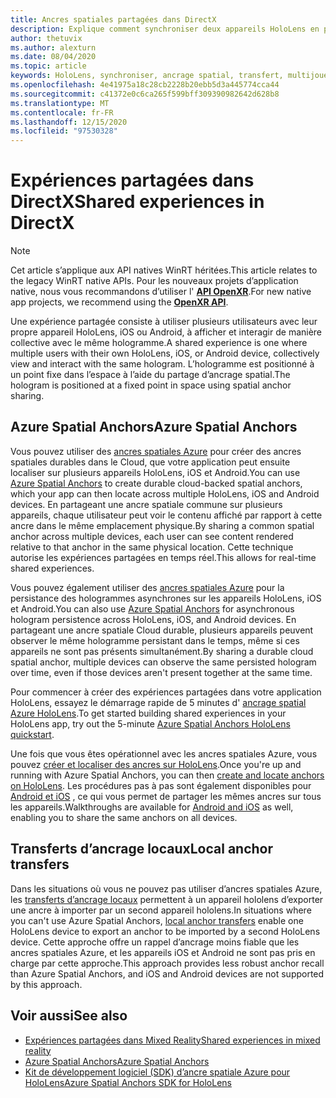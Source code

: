 ```yaml
---
title: Ancres spatiales partagées dans DirectX
description: Explique comment synchroniser deux appareils HoloLens en partageant des ancres spatiales.
author: thetuvix
ms.author: alexturn
ms.date: 08/04/2020
ms.topic: article
keywords: HoloLens, synchroniser, ancrage spatial, transfert, multijoueur, vue, scénario, procédure pas à pas, exemple de code, Azure, ancres spatiales Azure, ASA
ms.openlocfilehash: 4e41975a18c28cb2228b20ebb5d3a445774cca44
ms.sourcegitcommit: c41372e0c6ca265f599bff309390982642d628b8
ms.translationtype: MT
ms.contentlocale: fr-FR
ms.lasthandoff: 12/15/2020
ms.locfileid: "97530328"
---
```

# <a name="shared-experiences-in-directx"></a><span data-ttu-id="d1b8a-104">Expériences partagées dans DirectX</span><span class="sxs-lookup"><span data-stu-id="d1b8a-104">Shared experiences in DirectX</span></span>

> [!NOTE]
> <span data-ttu-id="d1b8a-105">Cet article s’applique aux API natives WinRT héritées.</span><span class="sxs-lookup"><span data-stu-id="d1b8a-105">This article relates to the legacy WinRT native APIs.</span></span>  <span data-ttu-id="d1b8a-106">Pour les nouveaux projets d’application native, nous vous recommandons d’utiliser l' **[API OpenXR](../native/openxr-getting-started.md)**.</span><span class="sxs-lookup"><span data-stu-id="d1b8a-106">For new native app projects, we recommend using the **[OpenXR API](../native/openxr-getting-started.md)**.</span></span>

<span data-ttu-id="d1b8a-107">Une expérience partagée consiste à utiliser plusieurs utilisateurs avec leur propre appareil HoloLens, iOS ou Android, à afficher et interagir de manière collective avec le même hologramme.</span><span class="sxs-lookup"><span data-stu-id="d1b8a-107">A shared experience is one where multiple users with their own HoloLens, iOS, or Android device, collectively view and interact with the same hologram.</span></span> <span data-ttu-id="d1b8a-108">L’hologramme est positionné à un point fixe dans l’espace à l’aide du partage d’ancrage spatial.</span><span class="sxs-lookup"><span data-stu-id="d1b8a-108">The hologram is positioned at a fixed point in space using spatial anchor sharing.</span></span>

## <a name="azure-spatial-anchors"></a><span data-ttu-id="d1b8a-109">Azure Spatial Anchors</span><span class="sxs-lookup"><span data-stu-id="d1b8a-109">Azure Spatial Anchors</span></span>

<span data-ttu-id="d1b8a-110">Vous pouvez utiliser des <a href="https://docs.microsoft.com/azure/spatial-anchors/overview" target="_blank">ancres spatiales Azure</a> pour créer des ancres spatiales durables dans le Cloud, que votre application peut ensuite localiser sur plusieurs appareils HoloLens, iOS et Android.</span><span class="sxs-lookup"><span data-stu-id="d1b8a-110">You can use <a href="https://docs.microsoft.com/azure/spatial-anchors/overview" target="_blank">Azure Spatial Anchors</a> to create durable cloud-backed spatial anchors, which your app can then locate across multiple HoloLens, iOS and Android devices.</span></span>  <span data-ttu-id="d1b8a-111">En partageant une ancre spatiale commune sur plusieurs appareils, chaque utilisateur peut voir le contenu affiché par rapport à cette ancre dans le même emplacement physique.</span><span class="sxs-lookup"><span data-stu-id="d1b8a-111">By sharing a common spatial anchor across multiple devices, each user can see content rendered relative to that anchor in the same physical location.</span></span>  <span data-ttu-id="d1b8a-112">Cette technique autorise les expériences partagées en temps réel.</span><span class="sxs-lookup"><span data-stu-id="d1b8a-112">This allows for real-time shared experiences.</span></span>

<span data-ttu-id="d1b8a-113">Vous pouvez également utiliser des <a href="https://docs.microsoft.com/azure/spatial-anchors/overview" target="_blank">ancres spatiales Azure</a> pour la persistance des hologrammes asynchrones sur les appareils HoloLens, iOS et Android.</span><span class="sxs-lookup"><span data-stu-id="d1b8a-113">You can also use <a href="https://docs.microsoft.com/azure/spatial-anchors/overview" target="_blank">Azure Spatial Anchors</a> for asynchronous hologram persistence across HoloLens, iOS, and Android devices.</span></span>  <span data-ttu-id="d1b8a-114">En partageant une ancre spatiale Cloud durable, plusieurs appareils peuvent observer le même hologramme persistant dans le temps, même si ces appareils ne sont pas présents simultanément.</span><span class="sxs-lookup"><span data-stu-id="d1b8a-114">By sharing a durable cloud spatial anchor, multiple devices can observe the same persisted hologram over time, even if those devices aren't present together at the same time.</span></span>

<span data-ttu-id="d1b8a-115">Pour commencer à créer des expériences partagées dans votre application HoloLens, essayez le démarrage rapide de 5 minutes d' <a href="https://docs.microsoft.com/azure/spatial-anchors/quickstarts/get-started-hololens" target="_blank">ancrage spatial Azure HoloLens</a>.</span><span class="sxs-lookup"><span data-stu-id="d1b8a-115">To get started building shared experiences in your HoloLens app, try out the 5-minute <a href="https://docs.microsoft.com/azure/spatial-anchors/quickstarts/get-started-hololens" target="_blank">Azure Spatial Anchors HoloLens quickstart</a>.</span></span>

<span data-ttu-id="d1b8a-116">Une fois que vous êtes opérationnel avec les ancres spatiales Azure, vous pouvez <a href="https://docs.microsoft.com/azure/spatial-anchors/concepts/create-locate-anchors-cpp-winrt" target="_blank">créer et localiser des ancres sur HoloLens</a>.</span><span class="sxs-lookup"><span data-stu-id="d1b8a-116">Once you're up and running with Azure Spatial Anchors, you can then <a href="https://docs.microsoft.com/azure/spatial-anchors/concepts/create-locate-anchors-cpp-winrt" target="_blank">create and locate anchors on HoloLens</a>.</span></span>  <span data-ttu-id="d1b8a-117">Les procédures pas à pas sont également disponibles pour <a href="https://docs.microsoft.com/azure/spatial-anchors/create-locate-anchors-overview" target="_blank">Android et iOS</a> , ce qui vous permet de partager les mêmes ancres sur tous les appareils.</span><span class="sxs-lookup"><span data-stu-id="d1b8a-117">Walkthroughs are available for <a href="https://docs.microsoft.com/azure/spatial-anchors/create-locate-anchors-overview" target="_blank">Android and iOS</a> as well, enabling you to share the same anchors on all devices.</span></span>

## <a name="local-anchor-transfers"></a><span data-ttu-id="d1b8a-118">Transferts d’ancrage locaux</span><span class="sxs-lookup"><span data-stu-id="d1b8a-118">Local anchor transfers</span></span>

<span data-ttu-id="d1b8a-119">Dans les situations où vous ne pouvez pas utiliser d’ancres spatiales Azure, les [transferts d’ancrage locaux](../../out-of-scope/local-anchor-transfers-in-directx.md) permettent à un appareil hololens d’exporter une ancre à importer par un second appareil hololens.</span><span class="sxs-lookup"><span data-stu-id="d1b8a-119">In situations where you can't use Azure Spatial Anchors, [local anchor transfers](../../out-of-scope/local-anchor-transfers-in-directx.md) enable one HoloLens device to export an anchor to be imported by a second HoloLens device.</span></span>  <span data-ttu-id="d1b8a-120">Cette approche offre un rappel d’ancrage moins fiable que les ancres spatiales Azure, et les appareils iOS et Android ne sont pas pris en charge par cette approche.</span><span class="sxs-lookup"><span data-stu-id="d1b8a-120">This approach provides less robust anchor recall than Azure Spatial Anchors, and iOS and Android devices are not supported by this approach.</span></span>

## <a name="see-also"></a><span data-ttu-id="d1b8a-121">Voir aussi</span><span class="sxs-lookup"><span data-stu-id="d1b8a-121">See also</span></span>
* [<span data-ttu-id="d1b8a-122">Expériences partagées dans Mixed Reality</span><span class="sxs-lookup"><span data-stu-id="d1b8a-122">Shared experiences in mixed reality</span></span>](shared-experiences-in-mixed-reality.md)
* <span data-ttu-id="d1b8a-123"><a href="https://docs.microsoft.com/azure/spatial-anchors" target="_blank">Azure Spatial Anchors</a></span><span class="sxs-lookup"><span data-stu-id="d1b8a-123"><a href="https://docs.microsoft.com/azure/spatial-anchors" target="_blank">Azure Spatial Anchors</a></span></span>
* <span data-ttu-id="d1b8a-124"><a href="https://docs.microsoft.com/cpp/api/spatial-anchors/winrt/" target="_blank">Kit de développement logiciel (SDK) d’ancre spatiale Azure pour HoloLens</a></span><span class="sxs-lookup"><span data-stu-id="d1b8a-124"><a href="https://docs.microsoft.com/cpp/api/spatial-anchors/winrt/" target="_blank">Azure Spatial Anchors SDK for HoloLens</a></span></span>